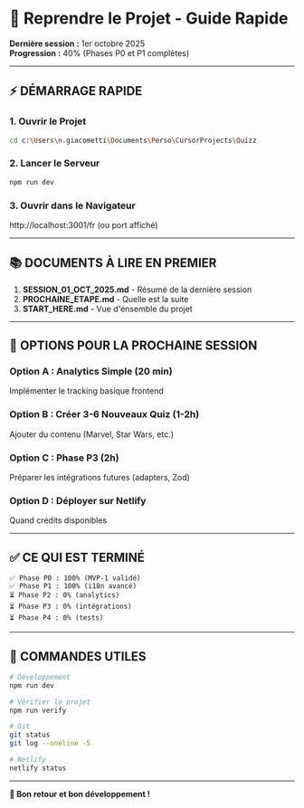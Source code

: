 # 🔄 Reprendre le Projet - Guide Rapide

**Dernière session :** 1er octobre 2025  
**Progression :** 40% (Phases P0 et P1 complètes)

---

## ⚡ **DÉMARRAGE RAPIDE**

### **1. Ouvrir le Projet**
```bash
cd c:\Users\n.giacometti\Documents\Perso\CursorProjects\Quizz
```

### **2. Lancer le Serveur**
```bash
npm run dev
```

### **3. Ouvrir dans le Navigateur**
http://localhost:3001/fr (ou port affiché)

---

## 📚 **DOCUMENTS À LIRE EN PREMIER**

1. **SESSION_01_OCT_2025.md** - Résumé de la dernière session
2. **PROCHAINE_ETAPE.md** - Quelle est la suite
3. **START_HERE.md** - Vue d'ensemble du projet

---

## 🎯 **OPTIONS POUR LA PROCHAINE SESSION**

### **Option A : Analytics Simple (20 min)**
Implémenter le tracking basique frontend

### **Option B : Créer 3-6 Nouveaux Quiz (1-2h)**
Ajouter du contenu (Marvel, Star Wars, etc.)

### **Option C : Phase P3 (2h)**
Préparer les intégrations futures (adapters, Zod)

### **Option D : Déployer sur Netlify**
Quand crédits disponibles

---

## ✅ **CE QUI EST TERMINÉ**

```
✅ Phase P0 : 100% (MVP-1 validé)
✅ Phase P1 : 100% (i18n avancé)
⏳ Phase P2 : 0% (analytics)
⏳ Phase P3 : 0% (intégrations)
⏳ Phase P4 : 0% (tests)
```

---

## 🔧 **COMMANDES UTILES**

```bash
# Développement
npm run dev

# Vérifier le projet
npm run verify

# Git
git status
git log --oneline -5

# Netlify
netlify status
```

---

**🚀 Bon retour et bon développement !**

